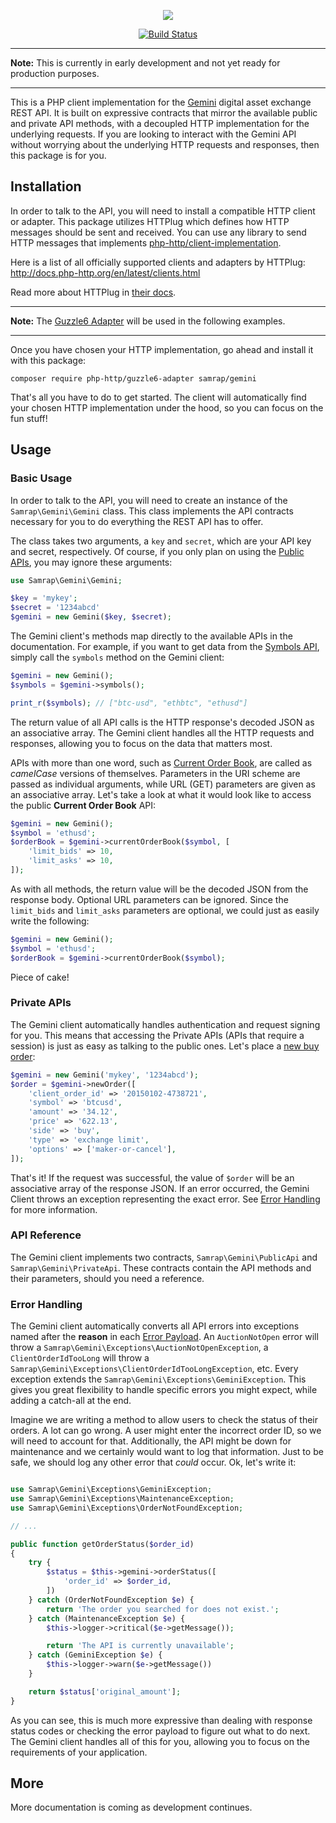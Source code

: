 <p align="center"><img src="https://i.imgur.com/h9xKBkQ.png" /></p>

<p align="center">
    <a href="https://github.com/samrap/gemini"><img src="https://img.shields.io/travis/samrap/gemini.svg?style=flat-square" alt="Build Status" /></a>
</p>

---

**Note:** This is currently in early development and not yet ready for production purposes.

---

This is a PHP client implementation for the [Gemini](https://gemini.com/) digital asset exchange REST API. It is built on expressive contracts that mirror the available public and private API methods, with a decoupled HTTP implementation for the underlying requests. If you are looking to interact with the Gemini API without worrying about the underlying HTTP requests and responses, then this package is for you.

## Installation

In order to talk to the API, you will need to install a compatible HTTP client or adapter. This package utilizes HTTPlug which defines how HTTP messages should be sent and received. You can use any library to send HTTP messages
that implements [php-http/client-implementation](https://packagist.org/providers/php-http/client-implementation).

Here is a list of all officially supported clients and adapters by HTTPlug: http://docs.php-http.org/en/latest/clients.html

Read more about HTTPlug in [their docs](http://docs.php-http.org/en/latest/httplug/users.html).

---

**Note:** The [Guzzle6 Adapter](http://docs.php-http.org/en/latest/clients/guzzle6-adapter.html) will be used in the following examples.

---

Once you have chosen your HTTP implementation, go ahead and install it with this package:

```
composer require php-http/guzzle6-adapter samrap/gemini
```

That's all you have to do to get started. The client will automatically find your chosen HTTP implementation under the hood, so you can focus on the fun stuff!

## Usage

### Basic Usage

In order to talk to the API, you will need to create an instance of the `Samrap\Gemini\Gemini` class. This class implements the API contracts necessary for you to do everything the REST API has to offer.

The class takes two arguments, a `key` and `secret`, which are your API key and secret, respectively. Of course, if you only plan on using the [Public APIs](https://docs.gemini.com/rest-api/#symbols), you may ignore these arguments:

```php
use Samrap\Gemini\Gemini;

$key = 'mykey';
$secret = '1234abcd'
$gemini = new Gemini($key, $secret);
```

The Gemini client's methods map directly to the available APIs in the documentation. For example, if you want to get data from the [Symbols API](https://docs.gemini.com/rest-api/#symbols), simply call the `symbols` method on the Gemini client:

```php
$gemini = new Gemini();
$symbols = $gemini->symbols();

print_r($symbols); // ["btc-usd", "ethbtc", "ethusd"]
```

The return value of all API calls is the HTTP response's decoded JSON as an associative array. The Gemini client handles all the HTTP requests and responses, allowing you to focus on the data that matters most.

APIs with more than one word, such as [Current Order Book](https://docs.gemini.com/rest-api/#current-order-book), are called as _camelCase_ versions of themselves. Parameters in the URI scheme are passed as individual arguments, while URL (GET) parameters are given as an associative array. Let's take a look at what it would look like to access the public **Current Order Book** API:

```php
$gemini = new Gemini();
$symbol = 'ethusd';
$orderBook = $gemini->currentOrderBook($symbol, [
    'limit_bids' => 10,
    'limit_asks' => 10,
]);
```

As with all methods, the return value will be the decoded JSON from the response body. Optional URL parameters can be ignored. Since the `limit_bids` and `limit_asks` parameters are optional, we could just as easily write the following:

```php
$gemini = new Gemini();
$symbol = 'ethusd';
$orderBook = $gemini->currentOrderBook($symbol);
```

Piece of cake! 

### Private APIs

The Gemini client automatically handles authentication and request signing for you. This means that accessing the Private APIs (APIs that require a session) is just as easy as talking to the public ones. Let's place a [new buy order](https://docs.gemini.com/rest-api/#new-order):

```php
$gemini = new Gemini('mykey', '1234abcd');
$order = $gemini->newOrder([
    'client_order_id' => '20150102-4738721',
    'symbol' => 'btcusd',      
    'amount' => '34.12',       
    'price' => '622.13',
    'side' => 'buy',           
    'type' => 'exchange limit',
    'options' => ['maker-or-cancel'],
]);
```

That's it! If the request was successful, the value of `$order` will be an associative array of the response JSON. If an error occurred, the Gemini Client throws an exception representing the exact error. See [Error Handling](#error-handling) for more information.

### API Reference

The Gemini client implements two contracts, `Samrap\Gemini\PublicApi` and `Samrap\Gemini\PrivateApi`. These contracts contain the API methods and their parameters, should you need a reference.

### Error Handling

The Gemini client automatically converts all API errors into exceptions named after the **reason** in each [Error Payload](https://docs.gemini.com/rest-api/#error-payload). An `AuctionNotOpen` error will throw a `Samrap\Gemini\Exceptions\AuctionNotOpenException`, a `ClientOrderIdTooLong` will throw a `Samrap\Gemini\Exceptions\ClientOrderIdTooLongException`, etc. Every exception extends the `Samrap\Gemini\Exceptions\GeminiException`. This gives you great flexibility to handle specific errors you might expect, while adding a catch-all at the end. 

Imagine we are writing a method to allow users to check the status of their orders. A lot can go wrong. A user might enter the incorrect order ID, so we will need to account for that. Additionally, the API might be down for maintenance and we certainly would want to log that information. Just to be safe, we should log any other error that _could_ occur. Ok, let's write it:

```php

use Samrap\Gemini\Exceptions\GeminiException;
use Samrap\Gemini\Exceptions\MaintenanceException;
use Samrap\Gemini\Exceptions\OrderNotFoundException;

// ...

public function getOrderStatus($order_id)
{
    try {
        $status = $this->gemini->orderStatus([
            'order_id' => $order_id,
        ])
    } catch (OrderNotFoundException $e) {
        return 'The order you searched for does not exist.';
    } catch (MaintenanceException $e) {
        $this->logger->critical($e->getMessage());

        return 'The API is currently unavailable';
    } catch (GeminiException $e) {
        $this->logger->warn($e->getMessage())
    }

    return $status['original_amount'];
}
```

As you can see, this is much more expressive than dealing with response status codes or checking the error payload to figure out what to do next. The Gemini client handles all of this for you, allowing you to focus on the requirements of your application.

## More

More documentation is coming as development continues.
